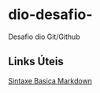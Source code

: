 # dio-desafio-
Desafio dio Git/Github

## Links Úteis
[Sintaxe Basica Markdown](https://www.markdownguide.org/basic-syntax/)

